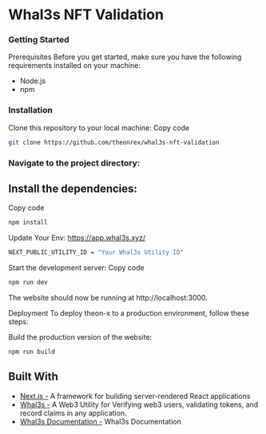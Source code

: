 
# Whal3s NFT Validation





### Getting Started
Prerequisites
Before you get started, make sure you have the following requirements installed on your machine:

- Node.js
- npm
### Installation
Clone this repository to your local machine:
Copy code
   ```sh
git clone https://github.com/theonrex/whal3s-nft-validation

```

### Navigate to the project directory:

 ## Install the dependencies:
 
Copy code
```sh
npm install

```

Update Your Env:
https://app.whal3s.xyz/

```sh
NEXT_PUBLIC_UTILITY_ID = "Your Whal3s Utility ID"

```


Start the development server:
Copy code

```sh
npm run dev

```
The website should now be running at http://localhost:3000.

Deployment
To deploy theon-x to a production environment, follow these steps:

Build the production version of the website:
```sh
npm run build

```

## Built With
* [Next.js -](https://nextjs.org/)  A framework for building server-rendered React applications
* [Whal3s -](https://app.whal3s.xyz/)  A Web3 Utility for Verifying web3 users, validating tokens, and record claims in any application.
* [Whal3s Documentation -](https://docs.whal3s.xyz/)  Whal3s Documentation









